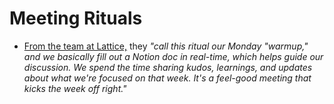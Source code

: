 # Meeting Rituals

- [From the team at Lattice,](https://engineering-lattice.webflow.io/article/designing-team-rituals) they *"call this ritual our Monday "warmup," and we basically fill out a Notion doc in real-time, which helps guide our discussion. We spend the time sharing kudos, learnings, and updates about what we're focused on that week. It's a feel-good meeting that kicks the week off right."*

